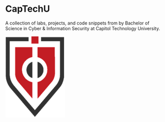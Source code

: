# CapTechU

A collection of labs, projects, and code snippets from by Bachelor of Science in Cyber &amp; Information Security at Capitol Technology University.

![Capitol Technology University Logo](images/captechu-logo.png)
